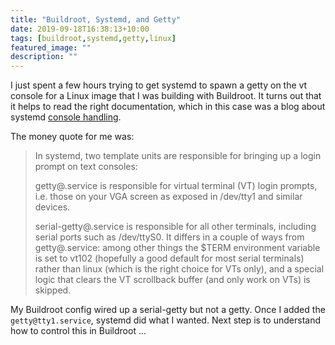 ```yaml
---
title: "Buildroot, Systemd, and Getty"
date: 2019-09-18T16:38:13+10:00
tags: [buildroot,systemd,getty,linux]
featured_image: ""
description: ""
---
```


I just spent a few hours trying to get systemd to spawn a getty on the vt
console for a Linux image that I was building with Buildroot. It turns
out that it helps to read the right documentation, which in this case
was a blog about systemd
[console handling](http://0pointer.de/blog/projects/serial-console.html).

The money quote for me was:

> In systemd, two template units are responsible for bringing up a
> login prompt on text consoles:
> 
> getty@.service is responsible for virtual terminal (VT) login
> prompts, i.e. those on your VGA screen as exposed in /dev/tty1
> and similar devices.
> 
> serial-getty@.service is responsible for all other terminals,
> including serial ports such as /dev/ttyS0. It differs in a couple
> of ways from getty@.service: among other things the $TERM environment
> variable is set to vt102 (hopefully a good default for most serial
> terminals) rather than linux (which is the right choice for VTs
> only), and a special logic that clears the VT scrollback buffer
> (and only work on VTs) is skipped.


My Buildroot config wired up a serial-getty but not a getty. Once I
added the `getty@tty1.service`, systemd did what I wanted. Next step is
to understand how to control this in Buildroot ...
